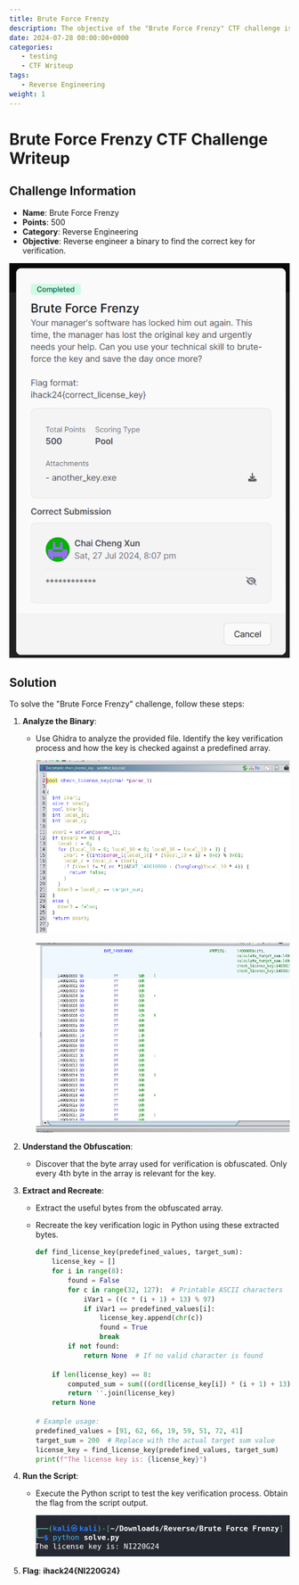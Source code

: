 ```yaml
---
title: Brute Force Frenzy
description: The objective of the "Brute Force Frenzy" CTF challenge is reverse engineer a binary to find the correct key for verification.
date: 2024-07-28 00:00:00+0000
categories:
   - testing
   - CTF Writeup
tags:
   - Reverse Engineering
weight: 1     
---
```

# Brute Force Frenzy CTF Challenge Writeup

## Challenge Information
- **Name**: Brute Force Frenzy
- **Points**: 500
- **Category**: Reverse Engineering
- **Objective**: Reverse engineer a binary to find the correct key for verification.

![Challenge](challenge.png)

## Solution
To solve the "Brute Force Frenzy" challenge, follow these steps:

1. **Analyze the Binary**:
   - Use Ghidra to analyze the provided file. Identify the key verification process and how the key is checked against a predefined array.


        ![Encryption](<ghidra encryption.png>) 


        ![Predefined Bytes](<predefined bytes.png>)

2. **Understand the Obfuscation**:
   - Discover that the byte array used for verification is obfuscated. Only every 4th byte in the array is relevant for the key.

3. **Extract and Recreate**:
   - Extract the useful bytes from the obfuscated array.
   - Recreate the key verification logic in Python using these extracted bytes.


        ```python
        def find_license_key(predefined_values, target_sum):
            license_key = []
            for i in range(8):
                found = False
                for c in range(32, 127):  # Printable ASCII characters
                    iVar1 = ((c * (i + 1) + 13) % 97)
                    if iVar1 == predefined_values[i]:
                        license_key.append(chr(c))
                        found = True
                        break
                if not found:
                    return None  # If no valid character is found

            if len(license_key) == 8:
                computed_sum = sum(((ord(license_key[i]) * (i + 1) + 13) % 97) for i in range(8))
                return ''.join(license_key)
            return None

        # Example usage:
        predefined_values = [91, 62, 66, 19, 59, 51, 72, 41]
        target_sum = 200  # Replace with the actual target sum value
        license_key = find_license_key(predefined_values, target_sum)
        print(f"The license key is: {license_key}")
        ```

4. **Run the Script**:
   - Execute the Python script to test the key verification process. Obtain the flag from the script output.



        ![Flag](flag.png)


5. **Flag**: **ihack24{NI220G24}**
